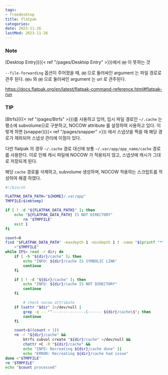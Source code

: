 ```yaml
---
tags:
- freedesktop
title: flatpak
categories:
date: 2023-11-26
lastMod: 2023-11-26
---
```

### Note

[Desktop Entry]({{< ref "/pages/Desktop Entry" >}})에서 `@@` 이 뜻하는 것

`--file-forwarding` 옵션이 주어졌을 때, `@@` 으로 둘러싸인 argument 는 파일 경로로 관주 된다. `@@u` 와 `@@` 으로 둘러싸인 argument 는 uri 로 관주된다.

<https://docs.flatpak.org/en/latest/flatpak-command-reference.html#flatpak-run>

### TIP

[Btrfs]({{< ref "/pages/Btrfs" >}})를 사용하고 있어, 임시 파일 경로인 `~/.cache` 는 평소에 subvolume으로 구분하고, NOCOW attribute 를 설정하여 사용하고 있다. 이렇게 하면 [snapper]({{< ref "/pages/snapper" >}}) 에서 스냅샷을 찍을 때 해당 경로가 제외되어 스냅샷 관리에 이점이 있다.

다만 flatpak 의 경우 `~/.cache` 경로 대신에 보통 `~/.var/app/app_name/cache` 경로를 사용한다. 이로 인해 캐시 파일에 NOCOW 가 적용되지 않고,  스냅샷에 캐시가 그대로 저장되게 된다.

해당 `cache` 경로를 삭제하고, subvolume 생성하며, NOCOW 적용하는 스크립트를 작성하여 해결 하였다.

```sh
#!/bin/sh

FLATPAK_DATA_PATH="${HOME}/.var/app"
TMPFILE=$(mktemp)

if [ ! -d "${FLATPAK_DATA_PATH}" ]; then
	echo "${FLATPAK_DATA_PATH} IS NOT DIRECTORY"
        rm "$TMPFILE"
	exit 1
fi

count=0
find "$FLATPAK_DATA_PATH" -maxdepth 1 -mindepth 1 ! -name "$(printf "*\n*")" \
	>"$TMPFILE"
while IFS= read -r dir; do
	if [ -h "${dir}/cache" ]; then
		echo "INFO: ${dir}/cache IS SYMBOLIC LINK"
		continue
	fi

	if [ ! -d "${dir}/cache" ]; then
		echo "INFO: ${dir}/cache IS NOT DIRECTORY"
		continue
	fi

        # check nocow attribute
	if lsattr "$dir" 2>/dev/null |
		grep -q -- "^---------------C------ ${dir}/cache\$"; then
		continue
	fi

	count=$((count + 1))
	rm -r "${dir}/cache" &&
		btrfs subvol create "${dir}/cache" >/dev/null &&
		chattr +C -R "${dir}/cache" &&
		echo "INFO: Recreating ${dir}/cache done" ||
		echo "ERROR: Recreating ${dir}/cache had issue"
done <"$TMPFILE"
rm "$TMPFILE"
echo "$count processed"
```
